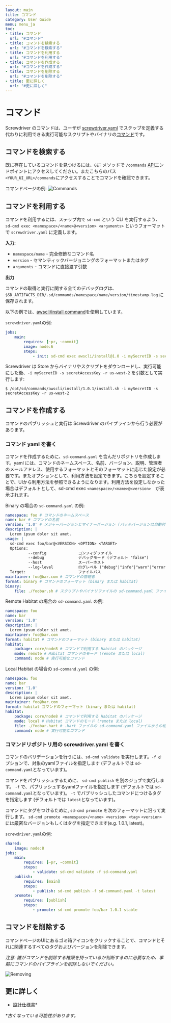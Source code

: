 ```yaml
---
layout: main
title: コマンド
category: User Guide
menu: menu_ja
toc:
- title: コマンド
  url: "#コマンド"
- title: コマンドを検索する
  url: "#コマンドを検索する"
- title: コマンドを利用する
  url: "#コマンドを利用する"
- title: コマンドを作成する
  url: "#コマンドを作成する"
- title: コマンドを削除する
  url: "#コマンドを削除する"
- title: 更に詳しく
  url: "#更に詳しく"
---
```


# コマンド

Screwdriver のコマンドは、ユーザが [screwdriver.yaml](./configuration) でステップを定義する代わりに利用できる実行可能なスクリプトやバイナリの[コマンド](https://ja.wikipedia.org/wiki/%E3%82%B3%E3%83%9E%E3%83%B3%E3%83%89_(%E3%82%B3%E3%83%B3%E3%83%94%E3%83%A5%E3%83%BC%E3%82%BF))です。

## コマンドを検索する

既に存在しているコマンドを見つけるには、`GET` メソッドで  `/commands` [API](./api)エンドポイントにアクセスしてください。またこちらのパス`<YOUR_UI_URL>/commands`にアクセスすることでコマンドを確認できます。

コマンドページの例:
![Commands](./assets/commands.png)

## コマンドを利用する

コマンドを利用するには、ステップ内で `sd-cmd` という CLI を実行するよう、 `sd-cmd exec <namespace>/<name>@<version> <arguments>` というフォーマットで `screwdriver.yaml` に定義します。

**入力:**

- `namespace/name` - 完全修飾なコマンド名
- `version` - セマンティックバージョニングのフォーマットまたはタグ
- `arguments` - コマンドに直接渡す引数

**出力**

コマンドの取得と実行に関する全てのデバッグログは、`$SD_ARTIFACTS_DIR/.sd/commands/namespace/name/version/timestamp.log` に保存されます。

以下の例では、[awscli/install command](https://github.com/screwdriver-cd-test/command-example)を使用しています。

`screwdriver.yaml`の例:

```yaml
jobs:
    main:
        requires: [~pr, ~commit]
        image: node:6
        steps:
            - init: sd-cmd exec awscli/install@1.0 -i mySecretID -s secretAccessKey -r us-west-2
```

Screwdriver は Store からバイナリやスクリプトをダウンロードし、実行可能にした後、`-i mySecretID -s secretAccessKey -r us-west-2` を引数として実行します:

```
$ /opt/sd/commands/awscli/install/1.0.1/install.sh -i mySecretID -s secretAccessKey -r us-west-2
```

## コマンドを作成する

コマンドのパブリッシュと実行は Screwdriver のパイプラインから行う必要があります。

### コマンド yaml を書く

コマンドを作成するために、`sd-command.yaml` を含んだリポジトリを作成します。yaml には、コマンドのネームスペース、名前、バージョン、説明、管理者のメールアドレス、使用するフォーマットとそのフォーマットに応じた設定が必要です。またオプションとして、利用方法を設定できます。こちらを設定することで、UIから利用方法を参照できるようになります。利用方法を設定しなかった場合はデフォルトとして、sd-cmd exec `<namespace>/<name>@<version>`　が表示されます。　

Binary の場合の `sd-command.yaml` の例:

```yaml
namespace: foo # コマンドのネームスペース
name: bar # コマンドの名前
version: '1.0' # メジャーバージョンとマイナーバージョン (パッチバージョンは自動付与)
description: |
  Lorem ipsum dolor sit amet.
usage: |
  sd-cmd exec foo/bar@<VERSION> <OPTION> <TARGET>
  Options:
          --config              コンフィグファイル
          --debug               デバッグモード (デフォルト "false")
          --host                スーパーホスト
          --log-level           ログレベル ("debug"|"info"|"warn"|"error"|"fatal") (デフォルト "info")
  Target:                       ファイルパス
maintainer: foo@bar.com # コマンドの管理者
format: binary # コマンドのフォーマット (binary または habitat)
binary:
    file: ./foobar.sh # スクリプトやバイナリファイルの sd-command.yaml ファイルからの相対パス、もしくは絶対パス
```

Remote Habitat の場合の `sd-command.yaml` の例:

```yaml
namespace: foo
name: bar
version: '1.0'
description: |
  Lorem ipsum dolor sit amet.
maintainer: foo@bar.com
format: habitat # コマンドのフォーマット (binary または habitat)
habitat:
    package: core/node8 # コマンドで利用する Habitat のパッケージ
    mode: remote # Habitat コマンドのモード (remote または local)
    command: node # 実行可能なコマンド
```

Local Habitat の場合の `sd-command.yaml` の例:

```yaml
namespace: foo
name: bar
version: '1.0'
description: |
  Lorem ipsum dolor sit amet.
maintainer: foo@bar.com
format: habitat コマンドのフォーマット (binary または habitat)
habitat:
    package: core/node8 # コマンドで利用する Habitat のパッケージ
    mode: local # Habitat コマンドのモード (remote または local)
    file: ./foobar.hart # .hart ファイルの sd-command.yaml ファイルからの相対パス、もしくは絶対パス
    command: node # 実行可能なコマンド
```

### コマンドリポジトリ用の screwdriver.yaml を書く

コマンドのバリデーションを行うには、`sd-cmd validate` を実行します。`-f` オプションで、対象のyamlファイルを指定します (デフォルトでは `sd-command.yaml`となっています)。

コマンドをパブリッシュするために、 `sd-cmd publish` を別のジョブで実行します。 `-f` で、パブリッシュするyamlファイルを指定します (デフォルトでは `sd-command.yaml`となっています)。 `-t` でパブリッシュしたコマンドにつけるタグを指定します (デフォルトでは `latest`となっています)。

コマンドにタグをつけるために, `sd-cmd promote` を次のフォーマットに沿って実行します。  `sd-cmd promote <namespace>/<name> <version> <tag>`
`<version>`には厳密なバージョンもしくはタグを指定できます(e.g. 1.0.1, latest)。

`screwdriver.yaml`の例:

```yaml
shared:
    image: node:8
jobs:
    main:
        requires: [~pr, ~commit]
        steps:
            - validate: sd-cmd validate -f sd-command.yaml
    publish:
        requires: [main]
        steps:
            - publish: sd-cmd publish -f sd-command.yaml -t latest
    promote:
        requires: [publish]
        steps:
            - promote: sd-cmd promote foo/bar 1.0.1 stable
```

## コマンドを削除する

コマンドページのUIにあるゴミ箱アイコンをクリックすることで、コマンドとそれに関連するすべてのタグおよびバージョンを削除できます。

_注意: 誰がコマンドを削除する権限を持っているか判断するのに必要なため、事前にコマンドのパイプラインを削除しないでください。_

![Removing](assets/delete-command.png)

## 更に詳しく

- [設計仕様書](https://github.com/screwdriver-cd/screwdriver/blob/master/design/commands.md)*

_*古くなっている可能性があります。_


